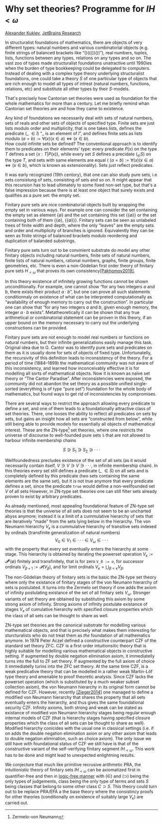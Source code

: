 Why set theories? Programme for $IH_{<ω}$
=========================================

[author]: mailto:a@kuklev.com "Alexander Kuklev, JetBrains Research"
[Alexander Kuklev](mailto:a@kuklev.com), [JetBrains Research](https://research.jetbrains.org/researchers/alexander.kuklev/)

In structuralist foundations of mathematics, there are objects of very different types:
natural numbers and various combinatorial objects (e.g. finite strings of balanced brackets like
“()((())())”), real numbers, tuples, lists, functions between any types, relations on any types
and so on. The vast zoo of types made structuralist foundations unatractive until 1990ies when
the burden of type bookkeeping could be delegated to computers. Instead of dealing with a complex
type theory underlying structuralist foundations, one could take a theory $S$ of one particular
type of objects that are rich enough to model all types of intrest (natural numbers, functions,
relations, etc) and substitute all other types by their $S$-models.

That's precisely how Cantorian set theories were used as foundation for the whole mathematics
for more than a century. Let me briefly remind whan Cantorian set theories are and how they
came to existence.

Any kind of foundations we necessarily deal with sets of natural numbers, sets of reals and other
sets of objects of specified type. Finite sets are just lists modulo order and multiplicity, that
is one takes lists, defines the predicate (_ $∈ l$) “_ is an element of $l$”, and defines finite
sets as lists modulo $(a = b) := ∀(x) (x ∈ a) ⇔ (x ∈ b)$.  
How could infinite sets be defined? The conventional approach is to identify them to predicates on
their elements' type: every predicate $P(x)$ on the type $T$ defines a set $\{x : T | P(x) \}$, while
every set $S$ defines a precidate $(_ ∈ S)$ on the type $T$, and sets with same elements are equal
( $(a = b) := ∀(x) (x ∈ a) ⇔ (x ∈ b)$, which is known as extensionality). Sets just reflect predicates.

It was early recognized (19th centory), that one can also study pure sets, i.e sets
consistung of sets, consisting of sets and so on. It might appear that this recursion has
to lead ultimately to some fixed non-set type, but that's a false impression because there is
at least one object that surely exists and qualifies as a pure set: the empty set.

Finitary pure sets are nice combinatorial objects built by wrapping the empty set in various
ways. For example one can consider the set containing the empty set as element {∅} and the
set containing this set {{∅}} or the set containing both of them {{∅}, {{∅}}}. Finitary
sets can be seen as unlabeled trees of finite width and depth, where the only “leaves” are
the empty sets and order and multiplicity of branches is ignored. Equivalently they can be
seen as finite strings of balanced brackets modulo reordering and duplication of balanded
substrings.

Finitary pure sets turn out to be convinient substrate do model any other finitary objects
including natural numbers, finite sets of natural numbers, finite lists of natural numbers,
rational numbers, graphs, finite groups, finite geometries, etc. There is even a non-Gödelian
first order theory of finitary pure sets $H_{<ω}$ that proves its own consistency[[Pakhomov2019]](https://arxiv.org/abs/1907.00877).

In this theory existence of infinitely growing functions cannot be shown unconditionally. For
example, one cannot show “for any two integers $a$ and $b$, there exists their product $a · b$”,
but one can prove all such statements conditionnaly on existence of what can be interpreted
computationally as “availability of enough memory to carry out the construction”. In particular
one can show that “for any two integers $a$ and $b$, given enough memory, the integer $a · b$
exists”. Metatheoretically it can be shown that any true arithmetical or combinatorial statement
can be proven in this theory, if an upper bound on the memory necessary to carry out the
underlying constructions can be provided.

Finitary pure sets are not enough to model real numbers or functions on natural numbers, but
their infinite generalizations easily manage this task. Original idea due to G. Cantor was to
identify pure sets and predicates on them as it is usually done for sets of objects of fixed
type. Unfortunatelly, the recursivity of this definition leads to inconsistency of the theory.
For a period of time (1884–1899) the mathematical community was not aware of this inconsistency,
and learned how inconceivably effective it is for modelling all sorts of mathematical objects.
Now it is known as naïve set theory or “The Cantor Paradise”. After inconsistencies were exposed,
the community did not abandon the set theory as a possible unified single-sorted (everything is
of type “pure set”) foundation for the whole body of mathematics, but found ways to get rid of
inconsistencies by compromises.

There are several ways to restrict the approach allowing every predicate to define a set, and
one of them leads to a foundationally attractive class of set theories. There, one looses the
ability to reflect all predicates on sets by sets, but gains an insight how all sets are
“constructed from below”, while still being able to provide models for essentially all objects
of mathematical interest. These are the ZN-type[^1] set theories, where one restricts the universe of
discourse to well-founded pure sets `S` that are not allowed to harbour infinite membership chains

$$S ∋ S_1 ∋ S_2 ∋ ···$$

[^1]: Zermelo-von Neumann

Wellfoundedness precludes existence of the set of all sets (as it would necessarily contain
itself, $V ∋ V ∋ V ∋ ···$, in infinite membership chain). In this theories every set still
defines a predicate (_ $∈ S$) on all sets and is completely defined by this predicate (two sets
containing the same elements are the same set), but it is not true anymore that every predicate
defines a set, since the predicate `true` would define a non-wellfounded set $V$ of all sets
However, in ZN-type set theories one can still filter sets already proven to exist by arbitrary
predicates.

As already mentioned, most appealing foundational feature of ZN-type set theories is that the
universe of all sets does not seem to be an uncharted abyss anymore; instead it is a limit of
a cummulative hierarchy of sets that are iteratively “made” from the sets lying below in the
hierarchy. The von Neumann hierarchy $V_κ$ is a cummulative hierarchy of transitive sets indexed
by ordinals (transfinite generalization of natural numbers)
$$V_0 ∈ V_1 ∈ ··· ∈ V_ω ∈ ···$$
with the property that every set eventually enters the hierarchy at some stage. This hierarchy is
obtained by iterating the powerset operation $V_κ := 𝓟^κ(∅)$ finitely and transfinitely, that is
for zero `V_0 := ∅`, for successor ordinals $V_{β + 1} := 𝓟(V_β)$, and for limit ordinals
$V_κ = ⋃_{β < κ} V_β$.

The non-Gödelian theory of finitary sets is the basic the ZN-type set theory where only the
existance of finitary stages of the von Neumann hierarchy of sets is postulated. It turns
into the Zermelo set theory if one adds the axiom of infinity postulating existance of the
set of all finitary sets $V_ω$. Stronger variants of set theory are obtained by substituting
this axiom by some strong axiom of infinity. Strong axioms of infinity postulate existance
of stages $V_κ$ of cumulative hierarchy with specified closure properties which the class of
all sets can be thought to share as well.

ZN-type set theories are the canonical substrate for modelling various mathematical objects,
and that is precisely what makes them interesting for sturcturalists who do not treat them
as _the_ foundation of all mathematics anymore. In 1978 Peter Aczel defined a constructive
counterpart CZF of the standard set theory ZFC. CZF is a first order intuitionsitic theory that is
highly suitable for modelling various mathematical objects in constructive setting. If
augmented by double negation elimination axiom, it immediatelly turns into the full to ZF
set theory. If augmented by the full axiom of choice it immediatelly turins into the ZFC
set theory. At the same time CZF, is a weak predicative theory that can be modelled in
a rather weak Martin-Löf type theory and amenable to proof theoretic analysis. Since CZF
lacks the powerset operation (which is substituted by a much weaker subset collection
axiom), the von Neumann hierarchy in its original form cannot be defined for CZF. However,
recently [[Zieger2014]](https://core.ac.uk/download/pdf/30267838.pdf) one managed to define
a modified von Neumann hierarchy that shares the property that all sets eventually enters
the hierarchy, and thus gives the same foundational security CZF. Infinity axioms, both
strong and weak can be stated as existance of modified von Neumann hierarchy stages being
regular enough internal models of CZF (that is hierarchy stages having specified closure
properties which the class of all sets can be thought to share as well). Modified hierarchy
conicides with the usual one in classical settings (i.e. if on adds the double negation
elimination axion or any other axiom that leads to double negation elimination, such as
choice axiom). The only issue we still have with foundational status of CZF we still have
is that of the constructive variant of the self-verifying finitary segment $IH_{<ω}$.
This work has to be done and might lead to unexpected enlightning results.

We conjecture that much like primitive recrusive arithmetic PRA, the intuitionistic theory
of finitary sets $IH_{<ω}$ can be axiomatized first in quantifier-free and then in
[logic-free manner](https://en.wikipedia.org/wiki/Primitive_recursive_arithmetic#Logic-free_calculus)
with (∈) and (⊃) being the only types of judgements, class being the only type of terms
and sets $S$ being classes that belong to some other class $C ⊃ S$. This theory could turn
out to be replace PRA/EFA a the base theory where the consistincy proofs for other theories
(conditionally on existence of suitably large $V_κ$) are carried out.
